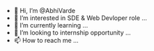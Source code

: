 - 👋 Hi, I’m @AbhiVarde
- 👀 I’m interested in SDE & Web Devloper role ...
- 🌱 I’m currently learning ...
- 💞️ I’m looking to internship opportunity ...
- 📫 How to reach me ...

<!---
AbhiVarde/AbhiVarde is a ✨ special ✨ repository because its `README.md` (this file) appears on your GitHub profile.
You can click the Preview link to take a look at your changes.
--->
